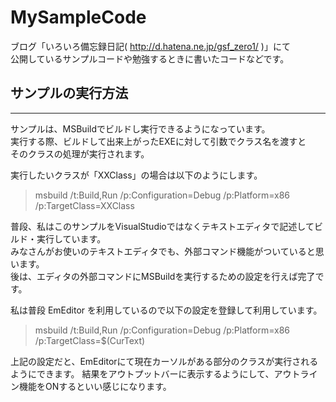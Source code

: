 MySampleCode
======================
ブログ「いろいろ備忘録日記( http://d.hatena.ne.jp/gsf_zero1/ )」にて  
公開しているサンプルコードや勉強するときに書いたコードなどです。  


## サンプルの実行方法

***

サンプルは、MSBuildでビルドし実行できるようになっています。  
実行する際、ビルドして出来上がったEXEに対して引数でクラス名を渡すと  
そのクラスの処理が実行されます。  

実行したいクラスが「XXClass」の場合は以下のようにします。  
> msbuild /t:Build,Run /p:Configuration=Debug /p:Platform=x86 /p:TargetClass=XXClass

普段、私はこのサンプルをVisualStudioではなくテキストエディタで記述してビルド・実行しています。  
みなさんがお使いのテキストエディタでも、外部コマンド機能がついていると思います。  
後は、エディタの外部コマンドにMSBuildを実行するための設定を行えば完了です。  

私は普段 EmEditor を利用しているので以下の設定を登録して利用しています。  
> msbuild /t:Build,Run /p:Configuration=Debug /p:Platform=x86 /p:TargetClass=$(CurText)

上記の設定だと、EmEditorにて現在カーソルがある部分のクラスが実行されるようにできます。
結果をアウトプットバーに表示するようにして、アウトライン機能をONするといい感じになります。


